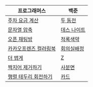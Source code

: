 | 프로그래머스                                                 | 백준                                                 |
| ------------------------------------------------------------ | ---------------------------------------------------- |
| [주차 요금 계산](https://programmers.co.kr/learn/courses/30/lessons/92341) | [두 동전](https://www.acmicpc.net/problem/16197)     |
| [문자열 압축](https://programmers.co.kr/learn/courses/30/lessons/60057) | [데스 나이트](https://www.acmicpc.net/problem/16948) |
| [오픈 채팅방](https://programmers.co.kr/learn/courses/30/lessons/42888) | [적록색약](https://www.acmicpc.net/problem/10026)    |
| [카카오프렌즈 컬러링북](https://programmers.co.kr/learn/courses/30/lessons/1829) | [회의실배정](https://www.acmicpc.net/problem/1931)   |
| [더 맵게](https://programmers.co.kr/learn/courses/30/lessons/42626) | [Z](https://www.acmicpc.net/problem/1074)            |
| [짝지어 제거하기](https://programmers.co.kr/learn/courses/30/lessons/12973) | [사분면](https://www.acmicpc.net/problem/1891)       |
| [행렬 테두리 회전하기](https://programmers.co.kr/learn/courses/30/lessons/77485) | [카드](https://www.acmicpc.net/problem/11652)        |

